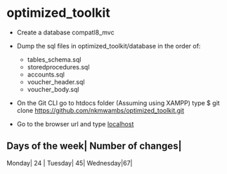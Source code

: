 # optimized_toolkit

- Create a database compatl8_mvc 

- Dump the sql files in optimized_toolkit/database in the order of:
  - tables_schema.sql
  - storedprocedures.sql
  - accounts.sql
  - voucher_header.sql
  - voucher_body.sql
 - On the Git CLI go to htdocs folder (Assuming using XAMPP) type $ git clone https://github.com/nkmwambs/optimized_toolkit.git
 - Go to the browser url and type [localhost](http://localhost/optimized_toolkit)
 
 Days of the week| Number of changes|
 ------------------------------------
 Monday| 24 |
 Tuesday| 45|
 Wednesday|67|
